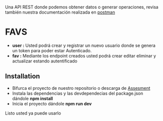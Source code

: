 
Una API REST donde podemos obtener datos o generar operaciones, revisa también nuestra documentación realizada en [postman](https://documenter.postman.com/preview/13438789-99c99a35-0128-4cc2-a41d-bacfce3c3e47?versionTag=latest&apiName=CURRENT&version=latest&top-bar=FFFFFF&right-sidebar=303030&highlight=EF5B25&documentationLayout=classic-single-column)
# FAVS
- **user :** Usted podrá crear y registrar un nuevo usuario donde se genera un token para poder estar Autenticado.
- **fav :** Mediante los endpoint creados usted podrá crear editar eliminar y actualizar estando autentificado

## Installation

- Bifurca el proyecto de nuestro repositorio o descarga de [Assesment](https://github.com/brayanmf/assesment)
- Instala las dependencias y las devdependecias del package.json dándole **npm install**
- Inicia el proyecto dándole **npm run dev**

Listo usted ya puede usarlo
